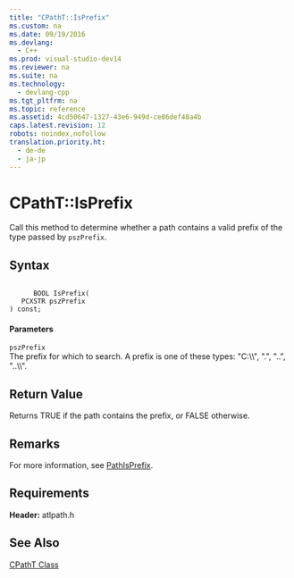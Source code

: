 ```yaml
---
title: "CPathT::IsPrefix"
ms.custom: na
ms.date: 09/19/2016
ms.devlang: 
  - C++
ms.prod: visual-studio-dev14
ms.reviewer: na
ms.suite: na
ms.technology: 
  - devlang-cpp
ms.tgt_pltfrm: na
ms.topic: reference
ms.assetid: 4cd50647-1327-43e6-949d-ce86def48a4b
caps.latest.revision: 12
robots: noindex,nofollow
translation.priority.ht: 
  - de-de
  - ja-jp
---
```

# CPathT::IsPrefix
Call this method to determine whether a path contains a valid prefix of the type passed by `pszPrefix`.  
  
## Syntax  
  
```  
  
      BOOL IsPrefix(  
   PCXSTR pszPrefix   
) const;  
```  
  
#### Parameters  
 `pszPrefix`  
 The prefix for which to search. A prefix is one of these types: "C:\\\\", ".", "..", "..\\\\".  
  
## Return Value  
 Returns TRUE if the path contains the prefix, or FALSE otherwise.  
  
## Remarks  
 For more information, see [PathIsPrefix](http://msdn.microsoft.com/library/windows/desktop/bb773650).  
  
## Requirements  
 **Header:** atlpath.h  
  
## See Also  
 [CPathT Class](../vs140/CPathT-Class.md)